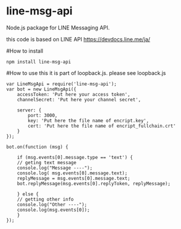 # line-msg-api

Node.js package for LINE Messaging API.

this code is based on LINE API https://devdocs.line.me/ja/

#How to install

```
npm install line-msg-api
```


#How to use this 
it is part of loopback.js. please see loopback.js

```
var LineMsgApi = require('line-msg-api');
var bot = new LineMsgApi({
    accessToken: 'Put here your access token',
    channelSecret: 'Put here your channel secret',

    server: {
        port: 3000,
        key: 'Put here the file name of encript.key',
        cert: 'Put here the file name of encript_fullchain.crt'
    }
});
 
bot.on(function (msg) {

    if (msg.events[0].message.type == 'text') {
	// geting text message
	console.log("Message ----");
	console.log( msg.events[0].message.text);
	replyMessage = msg.events[0].message.text;
	bot.replyMessage(msg.events[0].replyToken, replyMessage);

    } else {
	// getting other info
	console.log("Other ----");
	console.log(msg.events[0]);
    }
});
```